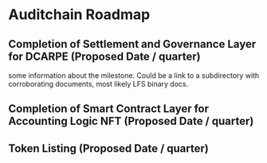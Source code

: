 # Auditchain Roadmap

## Completion of Settlement and Governance Layer for DCARPE (Proposed Date / quarter)

some information about the milestone.  Could be a link to a subdirectory with corroborating documents, most likely LFS binary docs.

## Completion of Smart Contract Layer for Accounting Logic NFT (Proposed Date / quarter)

## Token Listing (Proposed Date / quarter)

